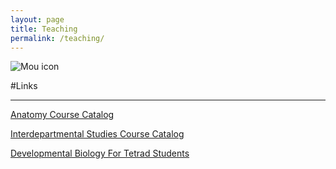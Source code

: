 ```yaml
---
layout: page
title: Teaching
permalink: /teaching/
---
```


![Mou icon](../img/ab-teach.jpg)

#Links

___________________________________________________________________________________
[Anatomy Course Catalog](http://coursecatalog.ucsf.edu/anatomy)
 
[Interdepartmental Studies Course Catalog](http://coursecatalog.ucsf.edu/interdept)
 
[Developmental Biology For Tetrad Students](http://tetrad.ucsf.edu/)